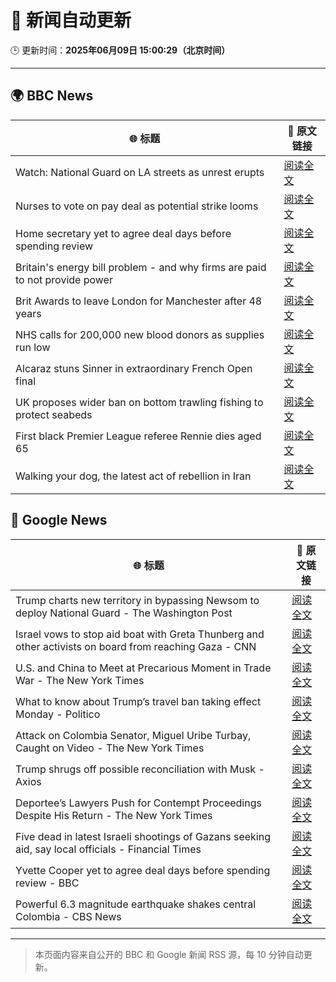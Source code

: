 # 🧠 新闻自动更新

🕒 更新时间：**2025年06月09日 15:00:29（北京时间）**

---

## 🌍 BBC News

| 🌐 标题 | 🔗 原文链接 |
|--------|-------------|
| Watch: National Guard on LA streets as unrest erupts | [阅读全文](https://www.bbc.com/news/videos/cwynm87e1d3o) |
| Nurses to vote on pay deal as potential strike looms | [阅读全文](https://www.bbc.com/news/articles/c2e3lp9dl7xo) |
| Home secretary yet to agree deal days before spending review | [阅读全文](https://www.bbc.com/news/articles/c861n7vljdgo) |
| Britain's energy bill problem - and why firms are paid to not provide power | [阅读全文](https://www.bbc.com/news/articles/cdedjnw8e85o) |
| Brit Awards to leave London for Manchester after 48 years | [阅读全文](https://www.bbc.com/news/articles/cdxk7l58xjzo) |
| NHS calls for 200,000 new blood donors as supplies run low | [阅读全文](https://www.bbc.com/news/articles/c98p0pj7dypo) |
| Alcaraz stuns Sinner in extraordinary French Open final | [阅读全文](https://www.bbc.com/sport/tennis/articles/c0eqjpzq972o) |
| UK proposes wider ban on bottom trawling fishing to protect seabeds | [阅读全文](https://www.bbc.com/news/articles/c3v507lx0e3o) |
| First black Premier League referee Rennie dies aged 65 | [阅读全文](https://www.bbc.com/sport/football/articles/c0mr7xlmkxyo) |
| Walking your dog, the latest act of rebellion in Iran | [阅读全文](https://www.bbc.com/news/articles/cn0gngq4wjqo) |

## 📰 Google News

| 🌐 标题 | 🔗 原文链接 |
|--------|-------------|
| Trump charts new territory in bypassing Newsom to deploy National Guard - The Washington Post | [阅读全文](https://news.google.com/rss/articles/CBMingFBVV95cUxOSVZKRzl0MHM4anJteldzSzMtN3A0TVdzdWx6QlJ4UEVYRXZqUDQ2cEtDUy12NkVYMndTNUh6dFFodS1tTTRubWtQWWJsamhDaFR5em41ZDd3ak9MQ0paT3p2WEJVcTd4MWtPYXB6a1hJMUtRbVFUb1VFT0xXcW81NzVNM294NHlYdlhWOHlyS2hIcXdHMkxaWU1oWUdSZw?oc=5) |
| Israel vows to stop aid boat with Greta Thunberg and other activists on board from reaching Gaza - CNN | [阅读全文](https://news.google.com/rss/articles/CBMimwFBVV95cUxQVzJuZUxPdXJmVGxBeHdROUZMSGZBSDVDcEx5QkJPX2JjclJTQkVDTzdvNWdnSS15aGpfSGZoZzFaTzRBaF9yS1N6VUZ1VkEzeDZ6RjljUzJHSVRJMnZHTEgxUm5jZnluYWxaN1V3VWJJR3ZUVV9jWUMzOFJZQTBhOUg2X2RVWk9ocEE5NHJUWllFWDFwOTMtUkNUWdIBoAFBVV95cUxQeVJZeDRscjVTcGtrVm1RbWcxOWxOYnRaaUpRcHlZRnVaVGdRRlExQlZVX0VFUGthM2d5MFVxR2h5UE1RYU9pY1hUTFBwTV9TdXFWR0dSZmNjRzZFcm4waWxHSzBZMEt3QUE0TDZnLWdOY2h5NW4xNk5OZG5VaUlBbENMdDNETlM0LUhMYjRJeE1XOFJrV29TWmVUS1kzLS1E?oc=5) |
| U.S. and China to Meet at Precarious Moment in Trade War - The New York Times | [阅读全文](https://news.google.com/rss/articles/CBMihgFBVV95cUxPbm1BMTVjOVpqd1pGSmphTVgxdzJzbUNNTHB3T0gzNldMQVN1eXp6UXRxMzZNM1lzdVJLaDhYMjlkeFZOaS1nTVAwTGU3cGVXSWtxQ3VuTWc4QlpjckdwNlQ1WlBhZFc2UF9xb0lORkJ4XzJYTGZhcXJmaVZ3UlRsN2l5OEgyQQ?oc=5) |
| What to know about Trump’s travel ban taking effect Monday - Politico | [阅读全文](https://news.google.com/rss/articles/CBMiqwFBVV95cUxPVjJCaWU1WV9kTHdmVS1RNi1sVGxFVXlKOW1yODNsUURnUEc0S0ZGWDNfSExCXzlrTWlFZVFuc0dSaF83d2pENE45MzQ4eE1hdlVyZHJOQlhLQnRVdzY3amVqaWRwOFM2MlZZT1Z2azRxNVpwNFFkdmgtLUt5bWNVcTRzM0psLU5hclRtNENnNFZfcXZSdkZka2xyc0N0QnE1WUtzSUM2NXRzZFk?oc=5) |
| Attack on Colombia Senator, Miguel Uribe Turbay, Caught on Video - The New York Times | [阅读全文](https://news.google.com/rss/articles/CBMijgFBVV95cUxNbExrQ3g1WEFLZ3h0NGtMNUh0T0FHelBZQUIzSFFwNV9Kek92TTlxSzF1QnRuem52Z1k0MDc2Z1djZzg0Vms3bVZsTExJcEVKak1vd1F3SklKN3JLSWFBaTIwWnJ4Vlo1QXFDMG44VW93bFpvaUp5Wm1udXVTZkFDa25uaEp6TXc3QWhRZlRn?oc=5) |
| Trump shrugs off possible reconciliation with Musk - Axios | [阅读全文](https://news.google.com/rss/articles/CBMifEFVX3lxTE1xX0NSNmtlNFlyZHFCXzFKUjh4eVRpVGo3aHJmNnpTTTNJQUwySTlJdjVKd091NjVtdjFCQWNQODVvak1Td1lMR3NFRm10TG5EdU5HYW1TZjB6RnV0UU5fTUtMY0FfdU5WU0ltb0hwMTUxcExqM1Qxa1NhOE4?oc=5) |
| Deportee’s Lawyers Push for Contempt Proceedings Despite His Return - The New York Times | [阅读全文](https://news.google.com/rss/articles/CBMiqAFBVV95cUxQWnVrdGdKc250RHMzR0k1NHlDbGlVWngzN0RERWF6ZGV5WGpYa051ZHdLUzFtNzNZajBDNldkaldvT21LRjJUMlVHbVZoNktnSGhMdExoY1R4SmxhYzh1R3BxaUlWOFZobXdES3M1V0dPb2pvVGNLWEp3UUVuR0QwU2F1cHlOUWljMW5VZjZlRS1VSGVSQV9DSmZPYTd0WHFzY2p6UzhBS1E?oc=5) |
| Five dead in latest Israeli shootings of Gazans seeking aid, say local officials - Financial Times | [阅读全文](https://news.google.com/rss/articles/CBMicEFVX3lxTE9PNVY4OWtOVW4xaEYwbW43TE4ybUNWMUhrRDhvVVUwRUJ2X1hoWXNkRmNVUmFNdjBNcjhNTnIwRzB0QWxJTEJYclcxMjExakZRaUM0dnFsYzktRGoydi1jRG5PeFVPTGxsQW80dy1nQjc?oc=5) |
| Yvette Cooper yet to agree deal days before spending review - BBC | [阅读全文](https://news.google.com/rss/articles/CBMiWkFVX3lxTFA3dHJEUDdXNmxQSDNEUC1GWDYtbUJUXzFEcmN3cGlRbkpLTUU1RW14bTV1cGJmcS1HRFlMeTVJQXlBXzJuNVdqV0NFZjhfaUpmZ1JEZVRPZk5EZ9IBX0FVX3lxTFBuLXU1SkVSWWtONEdqTm15RWpscC1iMDJ4RjFzUHI0aEljWWZlVVJ4RGpPTHUwUndfeTBMYmJkdE1aWE1PbFRPOHRBMThxbW05QW9ndFNIS1Y4TDZwRjhN?oc=5) |
| Powerful 6.3 magnitude earthquake shakes central Colombia - CBS News | [阅读全文](https://news.google.com/rss/articles/CBMieEFVX3lxTE5OYlZXSy1NNk95Vk5ETS1neHZ0YlRPZmFOOXNucUJCMDMyQkMwWFk4ZkgzNWE1Q1NzUHNJWmZmVGp6YzFmT0gyeC00Sk9QcmZOX0pldEJjbWczRExTRFJUVnFFQXdUd1AxT3p2bmZmV05uRW9QcDdTYdIBfkFVX3lxTE9hWUl1VkVadUV3U0swVTQtU09zXzBaX3BuWEVkQnlySk1TQ200UkdtYl9YSmx4TGFQeWw4OUdtZEo0dUlSenFEakhxNnhQT2RTZmt5RDJvNjVRNGprclVFV1BwTDFBY0daU3RGOHBQdlFKakpzbW13WnFMa0tGQQ?oc=5) |

---
> 本页面内容来自公开的 BBC 和 Google 新闻 RSS 源，每 10 分钟自动更新。